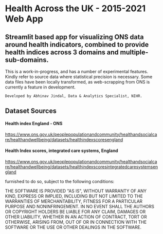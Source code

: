 # Health Across the UK - 2015-2021 Web App

## Streamlit based app for visualizing ONS data around health indicators, combined to provide health indices across 3 domains and multiple-sub-domains.

This is a work-in-progress, and has a number of experimental features. Kindly refer to source data where statistical precision is necessary. Some data files have been locally transformed, as web-scrapping from ONS is currently a feature in development.

`Developed by Abhinav Jindal, Data & Analytics Specialist, NIHR.`

## Dataset Sources

#### Health index England - ONS

<https://www.ons.gov.uk/peoplepopulationandcommunity/healthandsocialcare/healthandwellbeing/datasets/healthindexscoresengland> 

#### Health Index scores, integrated care systems, England

<https://www.ons.gov.uk/peoplepopulationandcommunity/healthandsocialcare/healthandwellbeing/datasets/healthindexscoresintegratedcaresystemsengland> 

furnished to do so, subject to the following conditions:

THE SOFTWARE IS PROVIDED "AS IS", WITHOUT WARRANTY OF ANY KIND, EXPRESS OR
IMPLIED, INCLUDING BUT NOT LIMITED TO THE WARRANTIES OF MERCHANTABILITY,
FITNESS FOR A PARTICULAR PURPOSE AND NONINFRINGEMENT. IN NO EVENT SHALL THE
AUTHORS OR COPYRIGHT HOLDERS BE LIABLE FOR ANY CLAIM, DAMAGES OR OTHER
LIABILITY, WHETHER IN AN ACTION OF CONTRACT, TORT OR OTHERWISE, ARISING FROM,
OUT OF OR IN CONNECTION WITH THE SOFTWARE OR THE USE OR OTHER DEALINGS IN THE
SOFTWARE.


